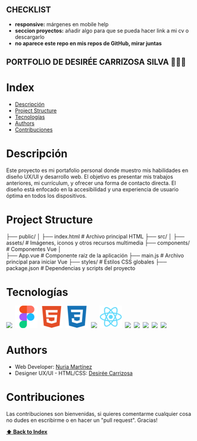 ## CHECKLIST

* __responsive:__ márgenes en mobile help
* __seccion proyectos:__ añadir algo para que se pueda hacer link a mi cv o descargarlo
* __no aparece este repo en mis repos de GitHub, mirar juntas__


## PORTFOLIO DE DESIRÉE CARRIZOSA SILVA 👱‍♀️💜

# Index

+ [Descripción](#descripción)
+ [Project Structure](#project-structure)
+ [Tecnologías](#tecnologías)
+ [Authors](#authors)
+ [Contribuciones](#contribuciones)

# Descripción

Este proyecto es mi portafolio personal donde muestro mis habilidades en diseño UX/UI y desarrollo web. El objetivo es presentar mis trabajos anteriores, mi currículum, y ofrecer una forma de contacto directa. El diseño está enfocado en la accesibilidad y una experiencia de usuario óptima en todos los dispositivos.

# Project Structure
├── public/ │ ├── index.html # Archivo principal HTML 
├── src/ │ 
├── assets/ # Imágenes, iconos y otros recursos multimedia 
├── components/ # Componentes Vue │  
├── App.vue # Componente raíz de la aplicación 
├── main.js # Archivo principal para iniciar Vue 
├── styles/ # Estilos CSS globales 
├── package.json # Dependencias y scripts del proyecto


# Tecnologías

<img width="60" src="https://cdn.worldvectorlogo.com/logos/trello.svg">&nbsp;
<img width="60" src="https://github.com/devicons/devicon/blob/master/icons/figma/figma-original.svg">&nbsp;
<img width="60" src="https://github.com/devicons/devicon/blob/master/icons/html5/html5-plain.svg" >&nbsp;
<img width="60" src="https://github.com/devicons/devicon/blob/master/icons/css3/css3-plain.svg" >&nbsp;
<img width="60" src="https://user-images.githubusercontent.com/25181517/117447155-6a868a00-af3d-11eb-9cfe-245df15c9f3f.png" >&nbsp;
<img src="https://github.com/devicons/devicon/blob/master/icons/react/react-original.svg" title="react" alt="react" width="60" height="60"/>&nbsp;
<img width="60" src="https://user-images.githubusercontent.com/25181517/183896128-ec99105a-ec1a-4d85-b08b-1aa1620b2046.png" >&nbsp;
<img width="60" src="https://upload.wikimedia.org/wikipedia/commons/9/91/Octicons-mark-github.svg">&nbsp;
<img width="60" src="https://user-images.githubusercontent.com/25181517/192108891-d86b6220-e232-423a-bf5f-90903e6887c3.png">&nbsp;
<img width="60" src="https://upload.wikimedia.org/wikipedia/commons/9/95/Vue.js_Logo_2.svg">&nbsp;
<img width="60" src="https://user-images.githubusercontent.com/25181517/121401671-49102800-c959-11eb-9f6f-74d49a5e1774.png">&nbsp;


# Authors
 - Web Developer: [Nuria Martínez](https://github.com/nurimartinez)
 - Designer UX/UI - HTML/CSS: [Desirée Carrizosa](https://github.com/DesireeCSilva)


# Contribuciones
Las contribuciones son bienvenidas, si quieres comentarme cualquier cosa no dudes en escribirme o en hacer un "pull request". Gracias! 

   
**[⬆️ Back to Index](#index)**

